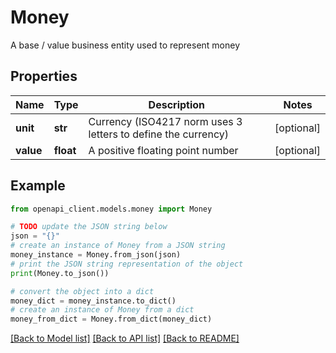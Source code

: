 # Money

A base / value business entity used to represent money

## Properties

Name | Type | Description | Notes
------------ | ------------- | ------------- | -------------
**unit** | **str** | Currency (ISO4217 norm uses 3 letters to define the currency) | [optional] 
**value** | **float** | A positive floating point number | [optional] 

## Example

```python
from openapi_client.models.money import Money

# TODO update the JSON string below
json = "{}"
# create an instance of Money from a JSON string
money_instance = Money.from_json(json)
# print the JSON string representation of the object
print(Money.to_json())

# convert the object into a dict
money_dict = money_instance.to_dict()
# create an instance of Money from a dict
money_from_dict = Money.from_dict(money_dict)
```
[[Back to Model list]](../README.md#documentation-for-models) [[Back to API list]](../README.md#documentation-for-api-endpoints) [[Back to README]](../README.md)


